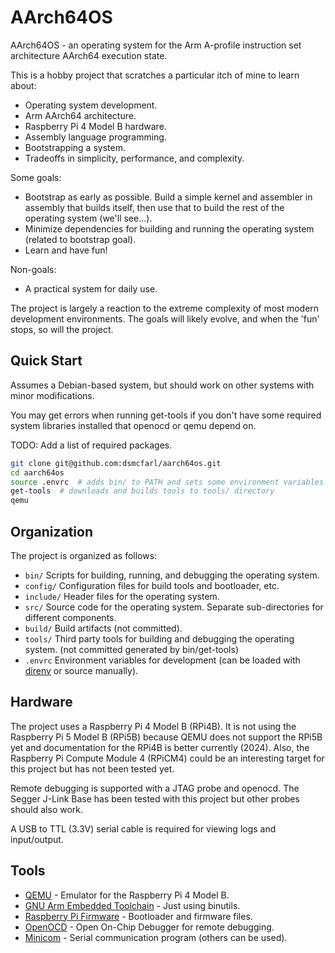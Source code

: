 # AArch64OS

AArch64OS - an operating system for the Arm A-profile instruction set architecture AArch64 execution state.

This is a hobby project that scratches a particular itch of mine to learn about:

- Operating system development.
- Arm AArch64 architecture.
- Raspberry Pi 4 Model B hardware.
- Assembly language programming.
- Bootstrapping a system.
- Tradeoffs in simplicity, performance, and complexity.

Some goals:

- Bootstrap as early as possible. Build a simple kernel and assembler in assembly that builds itself, then use that to
  build the rest of the operating system (we'll see...).
- Minimize dependencies for building and running the operating system (related to bootstrap goal).
- Learn and have fun!

Non-goals:

- A practical system for daily use.

The project is largely a reaction to the extreme complexity of most modern development environments. The goals will
likely evolve, and when the 'fun' stops, so will the project.

## Quick Start

Assumes a Debian-based system, but should work on other systems with minor modifications.

You may get errors when running get-tools if you don't have some required system libraries installed that openocd or
qemu depend on.

TODO: Add a list of required packages.

```sh
git clone git@github.com:dsmcfarl/aarch64os.git
cd aarch64os
source .envrc  # adds bin/ to PATH and sets some environment variables
get-tools  # downloads and builds tools to tools/ directory
qemu
```

## Organization

The project is organized as follows:

- `bin/` Scripts for building, running, and debugging the operating system.
- `config/` Configuration files for build tools and bootloader, etc.
- `include/` Header files for the operating system.
- `src/` Source code for the operating system. Separate sub-directories for different components.
- `build/` Build artifacts (not committed).
- `tools/` Third party tools for building and debugging the operating system. (not committed generated by bin/get-tools)
- `.envrc` Environment variables for development (can be loaded with [direnv](https://direnv.net/) or source manually).

## Hardware

The project uses a Raspberry Pi 4 Model B (RPi4B). It is not using the Raspberry Pi 5 Model B (RPi5B) because QEMU
does not support the RPi5B yet and documentation for the RPi4B is better currently (2024). Also, the Raspberry Pi
Compute Module 4 (RPiCM4) could be an interesting target for this project but has not been tested yet.

Remote debugging is supported with a JTAG probe and openocd. The Segger J-Link Base has been tested with this project
but other probes should also work.

A USB to TTL (3.3V) serial cable is required for viewing logs and input/output.

## Tools

- [QEMU](https://www.qemu.org/) - Emulator for the Raspberry Pi 4 Model B.
- [GNU Arm Embedded Toolchain](https://developer.arm.com/downloads/-/arm-gnu-toolchain-downloads) - Just using binutils.
- [Raspberry Pi Firmware](https://github.com/raspberrypi/firmware.git) - Bootloader and firmware files.
- [OpenOCD](http://openocd.org/) - Open On-Chip Debugger for remote debugging.
- [Minicom](https://salsa.debian.org/minicom-team/minicom) - Serial communication program (others can be used).
